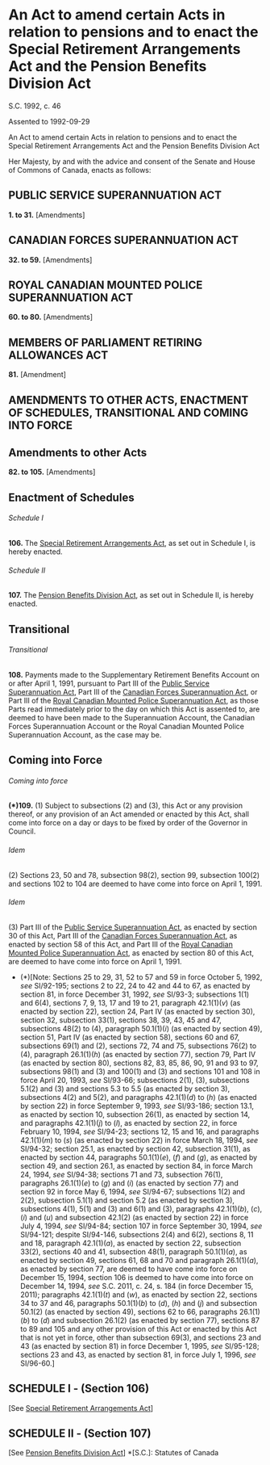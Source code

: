# An Act to amend certain Acts in relation to pensions and to enact the Special Retirement Arrangements Act and the Pension Benefits Division Act

S.C. 1992, c. 46

Assented to 1992-09-29

An Act to amend certain Acts in relation to pensions and to enact the Special Retirement Arrangements Act and the Pension Benefits Division Act

Her Majesty, by and with the advice and consent of the Senate and House of Commons of Canada, enacts as follows:

## PUBLIC SERVICE SUPERANNUATION ACT

**1\. to 31.** [Amendments]

## CANADIAN FORCES SUPERANNUATION ACT

**32\. to 59.** [Amendments]

## ROYAL CANADIAN MOUNTED POLICE SUPERANNUATION ACT

**60\. to 80.** [Amendments]

## MEMBERS OF PARLIAMENT RETIRING ALLOWANCES ACT

**81.** [Amendment]

## AMENDMENTS TO OTHER ACTS, ENACTMENT OF SCHEDULES, TRANSITIONAL AND COMING INTO FORCE

## Amendments to other Acts

**82\. to 105.** [Amendments]

## Enactment of Schedules

###### Schedule I

**106.** The [Special Retirement Arrangements Act](/canada/eng/acts/S/S-15.2.md), as set out in Schedule I, is hereby enacted.

###### Schedule II

**107.** The [Pension Benefits Division Act](/canada/eng/acts/P/P-6.7.md), as set out in Schedule II, is hereby enacted.

## Transitional

###### Transitional

**108.** Payments made to the Supplementary Retirement Benefits Account on or after April 1, 1991, pursuant to Part III of the [Public Service Superannuation Act](/canada/eng/acts/P/P-36.md), Part III of the [Canadian Forces Superannuation Act](/canada/eng/acts/C/C-17.md), or Part III of the [Royal Canadian Mounted Police Superannuation Act](/canada/eng/acts/R/R-11.md), as those Parts read immediately prior to the day on which this Act is assented to, are deemed to have been made to the Superannuation Account, the Canadian Forces Superannuation Account or the Royal Canadian Mounted Police Superannuation Account, as the case may be.

## Coming into Force

###### Coming into force

**(*)109.** (1) Subject to subsections (2) and (3), this Act or any provision thereof, or any provision of an Act amended or enacted by this Act, shall come into force on a day or days to be fixed by order of the Governor in Council.

###### Idem

(2) Sections 23, 50 and 78, subsection 98(2), section 99, subsection 100(2) and sections 102 to 104 are deemed to have come into force on April 1, 1991.

###### Idem

(3) Part III of the [Public Service Superannuation Act](/canada/eng/acts/P/P-36.md), as enacted by section 30 of this Act, Part III of the [Canadian Forces Superannuation Act](/canada/eng/acts/C/C-17.md), as enacted by section 58 of this Act, and Part III of the [Royal Canadian Mounted Police Superannuation Act](/canada/eng/acts/R/R-11.md), as enacted by section 80 of this Act, are deemed to have come into force on April 1, 1991.

  * (*)[Note: Sections 25 to 29, 31, 52 to 57 and 59 in force October 5, 1992, _see_ SI/92-195; sections 2 to 22, 24 to 42 and 44 to 67, as enacted by section 81, in force December 31, 1992, _see_ SI/93-3; subsections 1(1) and 6(4), sections 7, 9, 13, 17 and 19 to 21, paragraph 42.1(1)(_v_) (as enacted by section 22), section 24, Part IV (as enacted by section 30), section 32, subsection 33(1), sections 38, 39, 43, 45 and 47, subsections 48(2) to (4), paragraph 50.1(1)(_i_) (as enacted by section 49), section 51, Part IV (as enacted by section 58), sections 60 and 67, subsections 69(1) and (2), sections 72, 74 and 75, subsections 76(2) to (4), paragraph 26.1(1)(_h_) (as enacted by section 77), section 79, Part IV (as enacted by section 80), sections 82, 83, 85, 86, 90, 91 and 93 to 97, subsections 98(1) and (3) and 100(1) and (3) and sections 101 and 108 in force April 20, 1993, _see_ SI/93-66; subsections 2(1), (3), subsections 5.1(2) and (3) and sections 5.3 to 5.5 (as enacted by section 3), subsections 4(2) and 5(2), and paragraphs 42.1(1)(_d_) to (_h_) (as enacted by section 22) in force September 9, 1993, _see_ SI/93-186; section 13.1, as enacted by section 10, subsection 26(1), as enacted by section 14, and paragraphs 42.1(1)(_j_) to (_l_), as enacted by section 22, in force February 10, 1994, _see_ SI/94-23; sections 12, 15 and 16, and paragraphs 42.1(1)(_m_) to (_s_) (as enacted by section 22) in force March 18, 1994, _see_ SI/94-32; section 25.1, as enacted by section 42, subsection 31(1), as enacted by section 44, paragraphs 50.1(1)(_e_), (_f_) and (_g_), as enacted by section 49, and section 26.1, as enacted by section 84, in force March 24, 1994, _see_ SI/94-38; sections 71 and 73, subsection 76(1), paragraphs 26.1(1)(_e_) to (_g_) and (_i_) (as enacted by section 77) and section 92 in force May 6, 1994, _see_ SI/94-67; subsections 1(2) and 2(2), subsection 5.1(1) and section 5.2 (as enacted by section 3), subsections 4(1), 5(1) and (3) and 6(1) and (3), paragraphs 42.1(1)(_b_), (_c_), (_i_) and (_u_) and subsection 42.1(2) (as enacted by section 22) in force July 4, 1994, _see_ SI/94-84; section 107 in force September 30, 1994, _see_ SI/94-121; despite SI/94-146, subsections 2(4) and 6(2), sections 8, 11 and 18, paragraph 42.1(1)(_a_), as enacted by section 22, subsection 33(2), sections 40 and 41, subsection 48(1), paragraph 50.1(1)(_a_), as enacted by section 49, sections 61, 68 and 70 and paragraph 26.1(1)(_a_), as enacted by section 77, are deemed to have come into force on December 15, 1994, section 106 is deemed to have come into force on December 14, 1994, _see_ S.C. 2011, c. 24, s. 184 (in force December 15, 2011); paragraphs 42.1(1)(_t_) and (_w_), as enacted by section 22, sections 34 to 37 and 46, paragraphs 50.1(1)(_b_) to (_d_), (_h_) and (_j_) and subsection 50.1(2) (as enacted by section 49), sections 62 to 66, paragraphs 26.1(1)(_b_) to (_d_) and subsection 26.1(2) (as enacted by section 77), sections 87 to 89 and 105 and any other provision of this Act or enacted by this Act that is not yet in force, other than subsection 69(3), and sections 23 and 43 (as enacted by section 81) in force December 1, 1995, _see_ SI/95-128; sections 23 and 43, as enacted by section 81, in force July 1, 1996, _see_ SI/96-60.]

## SCHEDULE I - (Section 106)

[See [Special Retirement Arrangements Act](/canada/eng/acts/S/S-15.2.md)]

## SCHEDULE II - (Section 107)

[See [Pension Benefits Division Act](/canada/eng/acts/P/P-6.7.md)]
  *[S.C.]: Statutes of Canada
